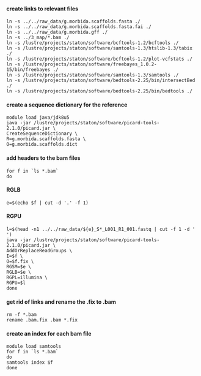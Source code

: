 #### create links to relevant files
```
ln -s ../../raw_data/g.morbida.scaffolds.fasta ./
ln -s ../../raw_data/g.morbida.scaffolds.fasta.fai ./
ln -s ../../raw_data/g.morbida.gff ./
ln -s ../3_map/*.bam ./
ln -s /lustre/projects/staton/software/bcftools-1.2/bcftools ./
ln -s /lustre/projects/staton/software/samtools-1.3/htslib-1.3/tabix ./
ln -s /lustre/projects/staton/software/bcftools-1.2/plot-vcfstats ./
ln -s /lustre/projects/staton/software/freebayes_1.0.2-15/bin/freebayes ./
ln -s /lustre/projects/staton/software/samtools-1.3/samtools ./
ln -s /lustre/projects/staton/software/bedtools-2.25/bin/intersectBed ./
ln -s /lustre/projects/staton/software/bedtools-2.25/bin/bedtools ./
```
#### create a sequence dictionary for the reference
```
module load java/jdk8u5
java -jar /lustre/projects/staton/software/picard-tools-2.1.0/picard.jar \
CreateSequenceDictionary \
R=g.morbida.scaffolds.fasta \
O=g.morbida.scaffolds.dict
```
#### add headers to the bam files
```
for f in `ls *.bam`
do
```
#### RGLB
```
e=$(echo $f | cut -d '.' -f 1)
```
#### RGPU
```
l=$(head -n1 ../../raw_data/${e}_S*_L001_R1_001.fastq | cut -f 1 -d ' ')
java -jar /lustre/projects/staton/software/picard-tools-2.1.0/picard.jar \
AddOrReplaceReadGroups \
I=$f \
O=$f.fix \
RGSM=$e \
RGLB=$e \
RGPL=illumina \
RGPU=$l
done
```
#### get rid of links and rename the .fix to .bam
```
rm -f *.bam
rename .bam.fix .bam *.fix
```
#### create an index for each bam file
```
module load samtools
for f in `ls *.bam`
do
samtools index $f
done
```
